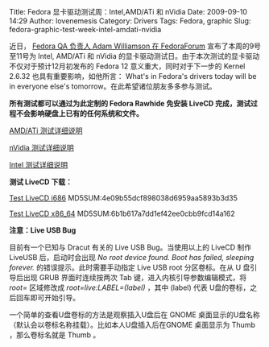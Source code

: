 Title: Fedora 显卡驱动测试周：Intel,AMD/ATi 和 nVidia
Date: 2009-09-10 14:29
Author: lovenemesis
Category: Drivers
Tags: Fedora, graphic
Slug: fedora-graphic-test-week-intel-amdati-nvidia

近日， [Fedora QA 负责人 Adam Williamson 在
FedoraForum](http://forums.fedoraforum.org/showthread.php?t=229794)
宣布了本周的9号至11号为 Intel, AMD/ATi 和 nVidia
的显卡驱动测试日。由于本次测试的显卡驱动不仅对于预计12月初发布的 Fedora
12 意义重大，同时对于下一步的 Kernel 2.6.32 也具有重要影响，如他所言：
What's in Fedora's drivers today will be in everyone else's
tomorrow。在此希望诸位朋友多多参与测试。

**所有测试都可以通过为此定制的 Fedora Rawhide 免安装 LiveCD
完成，测试过程不会影响硬盘上已有的任何系统和文件。**

[AMD/ATi
测试详细说明](https://fedoraproject.org/wiki/Test_Day:2009-09-09_Radeon)

[nVidia
测试详细说明](https://fedoraproject.org/wiki/Test_Day:2009-09-10_Nouveau)

[Intel
测试详细说明](https://fedoraproject.org/wiki/Test_Day:2009-09-11_Intel)

**测试 LiveCD 下载：**

[Test LiveCD
i686](http://adamwill.fedorapeople.org/20090909_test_day_images/testday-20090909-i686.iso)
MD5SUM:4e09b55dcf898038d6959aa5893b3d35

[Test LiveCD
x86\_64](http://adamwill.fedorapeople.org/20090909_test_day_images/testday-20090909-x86_64.iso)
MD5SUM:6b1b617a7dd1ef42ee0cbb9fcd14a162

**注意：Live USB Bug**

目前有一个已知与 Dracut 有关的 Live USB Bug。当使用以上的 LiveCD 制作
LiveUSB 后，启动时会出现 *No root device found. Boot has failed,
sleeping forever.* 的错误提示。此时需要手动指定 Live USB root
分区卷标。在从 U 盘引导后出现 GRUB 界面时连续按两次 Tab
键，进入内核引导参数编辑模式，将 *root=* 区域修改成
*root=live:LABEL=(label)* ，其中 (label) 代表
U盘的卷标，之后回车即可开始引导。

一个简单的查看U盘卷标的方法是观察插入U盘后在 GNOME
桌面显示的U盘名称（默认会以卷标名称挂载）。比如本人U盘插入后在GNOME
桌面显示为 Thumb ，那么卷标名就是 Thumb 。

